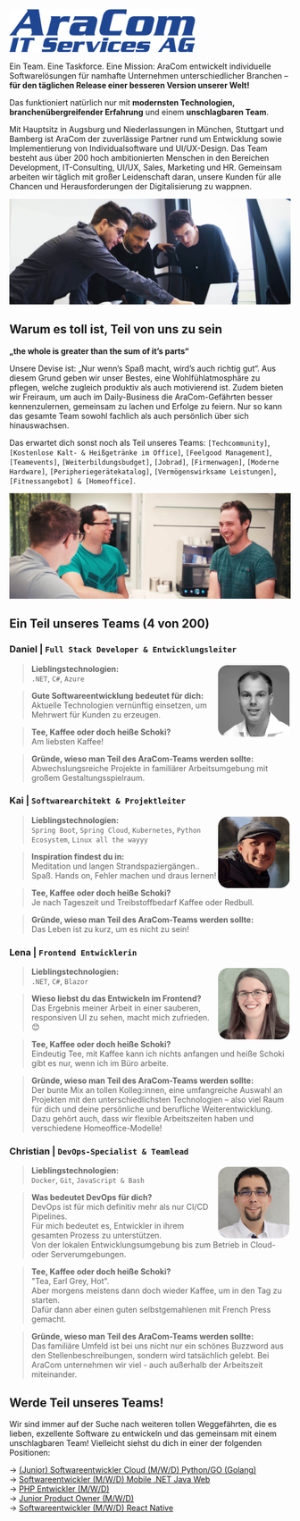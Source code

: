 ![AraCom IT Services AG](resources/aracom.png)

Ein Team. Eine Taskforce. Eine Mission: AraCom entwickelt individuelle Softwarelösungen für namhafte Unternehmen unterschiedlicher Branchen – **für den täglichen Release einer besseren Version unserer Welt!**

Das funktioniert natürlich nur mit **modernsten Technologien, branchenübergreifender Erfahrung** und einem **unschlagbaren Team**.

Mit Hauptsitz in Augsburg und Niederlassungen in München, Stuttgart und Bamberg ist AraCom der zuverlässige Partner rund um Entwicklung sowie Implementierung von Individualsoftware und UI/UX-Design. Das Team besteht aus über 200 hoch ambitionierten Menschen in den Bereichen Development, IT-Consulting, UI/UX, Sales, Marketing und HR. Gemeinsam arbeiten wir täglich mit großer Leidenschaft daran, unsere Kunden für alle Chancen und Herausforderungen der Digitalisierung zu wappnen. 

![Team](resources/aracom-team.jpg)

## Warum es toll ist, Teil von uns zu sein
**„the whole is greater than the sum of it’s parts“**

Unsere Devise ist: „Nur wenn’s Spaß macht, wird’s auch richtig gut“. Aus diesem Grund geben wir unser Bestes, eine Wohlfühlatmosphäre zu pflegen, welche zugleich produktiv als auch motivierend ist. Zudem bieten wir Freiraum, um auch im Daily-Business die AraCom-Gefährten besser kennenzulernen, gemeinsam zu lachen und Erfolge zu feiern. Nur so kann das gesamte Team sowohl fachlich als auch persönlich über sich hinauswachsen.

Das erwartet dich sonst noch als Teil unseres Teams: `[Techcommunity]`, `[Kostenlose Kalt- & Heißgetränke im Office]`, `[Feelgood Management]`, `[Teamevents]`, `[Weiterbildungsbudget]`, `[Jobrad]`, `[Firmenwagen]`, `[Moderne Hardware]`, `[Peripheriegerätekatalog]`, `[Vermögenswirksame Leistungen]`, `[Fitnessangebot] & [Homeoffice]`.
 

![Team](resources/team-tresen.jpg)

## Ein Teil unseres Teams (4 von 200)

### Daniel | `Full Stack Developer & Entwicklungsleiter`

<img style="float: right;padding: 2px" src="resources/daniel.png" alt="Daniel" width="128" align="right"/>

> **Lieblingstechnologien:**  
`.NET`, `C#`, `Azure` 

> **Gute Softwareentwicklung bedeutet für dich:**  
Aktuelle Technologien vernünftig einsetzen, um Mehrwert für Kunden zu erzeugen. 

> **Tee, Kaffee oder doch heiße Schoki?**  
Am liebsten Kaffee!

> **Gründe, wieso man Teil des AraCom-Teams werden sollte:**  
Abwechslungsreiche Projekte in familiärer Arbeitsumgebung mit großem Gestaltungsspielraum.


### Kai | `Softwarearchitekt & Projektleiter`

<img style="float: right;padding: 2px" src="resources/kai.png" alt="Kai" width="128" align="right"/>

> **Lieblingstechnologien:**  
`Spring Boot`, `Spring Cloud`, `Kubernetes`, `Python Ecosystem`, `Linux all the wayyy` 

> **Inspiration findest du in:**  
 Meditation und langen Strandspaziergängen.. Spaß. Hands on, Fehler machen und draus lernen!

> **Tee, Kaffee oder doch heiße Schoki?**  
Je nach Tageszeit und Treibstoffbedarf Kaffee oder Redbull.

> **Gründe, wieso man Teil des AraCom-Teams werden sollte:**  
Das Leben ist zu kurz, um es nicht zu sein!


### Lena | `Frontend Entwicklerin`

<img style="float: right;padding: 2px" src="resources/lena.png" alt="Lena" width="128" align="right"/>

> **Lieblingstechnologien:**  
`.NET`, `C#`, `Blazor`

> **Wieso liebst du das Entwickeln im Frontend?**  
Das Ergebnis meiner Arbeit in einer sauberen, responsiven UI zu sehen, macht mich zufrieden. 😊

> **Tee, Kaffee oder doch heiße Schoki?**  
Eindeutig Tee, mit Kaffee kann ich nichts anfangen und heiße Schoki gibt es nur, wenn ich im Büro arbeite. 

> **Gründe, wieso man Teil des AraCom-Teams werden sollte:**  
Der bunte Mix an tollen Kolleg:innen, eine umfangreiche Auswahl an Projekten mit den unterschiedlichsten Technologien – also viel Raum für dich und deine persönliche und berufliche Weiterentwicklung. Dazu gehört auch, dass wir flexible Arbeitszeiten haben und verschiedene Homeoffice-Modelle! 



### Christian | `DevOps-Specialist & Teamlead`

<img style="float: right;padding: 2px" src="resources/chris.png" alt="Christian" width="128" align="right"/>

> **Lieblingstechnologien:**  
`Docker`, `Git`, `JavaScript & Bash`

> **Was bedeutet DevOps für dich?**  
DevOps ist für mich definitiv mehr als nur CI/CD Pipelines.  
Für mich bedeutet es, Entwickler in ihrem gesamten Prozess zu unterstützen.  
Von der lokalen Entwicklungsumgebung bis zum Betrieb in Cloud- oder Serverumgebungen.

> **Tee, Kaffee oder doch heiße Schoki?**  
"Tea, Earl Grey, Hot".  
Aber morgens meistens dann doch wieder Kaffee, um in den Tag zu starten.  
Dafür dann aber einen guten selbstgemahlenen mit French Press gemacht.

> **Gründe, wieso man Teil des AraCom-Teams werden sollte:**  
Das familiäre Umfeld ist bei uns nicht nur ein schönes Buzzword aus den Stellenbeschreibungen, sondern wird tatsächlich gelebt. Bei AraCom unternehmen wir viel - auch außerhalb der Arbeitszeit miteinander.

## Werde Teil unseres Teams! 

Wir sind immer auf der Suche nach weiteren tollen Weggefährten, die es lieben, exzellente Software zu entwickeln und das gemeinsam mit einem unschlagbaren Team! Vielleicht siehst du dich in einer der folgenden Positionen:

-> [(Junior) Softwareentwickler Cloud (M/W/D) Python/GO (Golang)](https://crm.aracom.de/Job/Permanent/1e89578c-4a0a-4c19-b39d-a8e4a39a4682)  
-> [Softwareentwickler (M/W/D) Mobile .NET Java Web](https://crm.aracom.de/Job/Permanent/372b0258-b610-475f-96d9-cf5bc757f434)  
-> [PHP Entwickler (M/W/D)](https://crm.aracom.de/Job/Permanent/14135cc7-c49b-4f39-b249-8b28b3caaf49)  
-> [Junior Product Owner (M/W/D)](https://crm.aracom.de/Job/Permanent/5da19e5a-e3a5-403a-a634-4826b51e79eb)  
-> [Softwareentwickler (M/W/D) React Native](https://crm.aracom.de/Job/Permanent/480fb372-d139-4216-b5bd-7ed5a4113544)  
